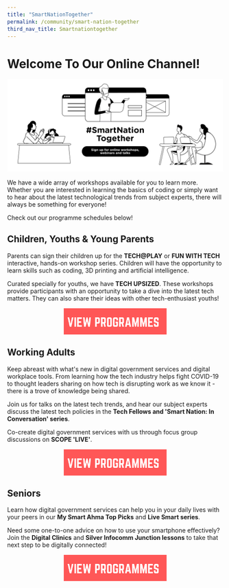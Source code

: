 ```yaml
---
title: "SmartNationTogether"
permalink: /community/smart-nation-together
third_nav_title: Smartnationtogether
---
```

# Welcome To Our Online Channel! 
![Smart Nation Together](/images/smart-nation-together.jpg)

We have a wide array of workshops available for you to learn more. Whether you are interested in learning the basics of coding or simply want to hear about the latest technological trends from subject experts, there will always be something for everyone! 

Check out our programme schedules below!

## Children, Youths & Young Parents
Parents can sign their children up for the **TECH@PLAY** or **FUN WITH TECH** interactive, hands-on workshop series. Children will have the opportunity to learn skills such as coding, 3D printing and artificial intelligence.

Curated specially for youths, we have **TECH UPSIZED**. These workshops provide participants with an opportunity to take a dive into the latest tech matters. They can also share their ideas with other tech-enthusiast youths!

<div style="width:100%;display:flex;justify-content:center;"><div style="width:240px;height:62px;"><a href="/community/smart-nation-together/young-parents-children"><img alt="View Programmes" src="/images/community/View-Program-button.png"></a></div></div>
 
## Working Adults

Keep abreast with what's new in digital government services and digital workplace tools. From learning how the tech industry helps fight COVID-19 to thought leaders sharing on how tech is disrupting work as we know it - there is a trove of knowledge being shared.

Join us for talks on the latest tech trends, and hear our subject experts discuss the latest tech policies in the **Tech Fellows and 'Smart Nation: In Conversation' series**.

Co-create digital government services with us through focus group discussions on **SCOPE 'LIVE'**.

<div style="width:100%;display:flex;justify-content:center;"><div style="width:240px;height:62px;"><a href="/community/smart-nation-together/working-adults"><img alt="View Programmes" src="/images/community/View-Program-button.png"></a></div></div>

## **Seniors**
Learn how digital government services can help you in your daily lives with your peers in our **My Smart Ahma Top Picks** and **Live Smart series**.

Need some one-to-one advice on how to use your smartphone effectively? Join the **Digital Clinics** and **Silver Infocomm Junction lessons** to take that next step to be digitally connected!

<div style="width:100%;display:flex;justify-content:center;"><div style="width:240px;height:62px;"><a href="/community/smart-nation-together/seniors"><img alt="View Programmes" src="/images/community/View-Program-button.png"></a></div></div>
